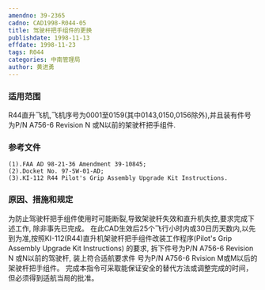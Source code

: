 ```yaml
---
amendno: 39-2365
cadno: CAD1998-R044-05
title: 驾驶杆把手组件的更换
publishdate: 1998-11-13
effdate: 1998-11-23
tags: R044
categories: 中南管理局
author: 黄进勇
---
```


### 适用范围 
R44直升飞机,飞机序号为0001至0159(其中0143,0150,0156除外),并且装有件号为P/N A756-6 Revision N 或N以前的架驶杆把手组件.

### 参考文件
    (1).FAA AD 98-21-36 Amendment 39-10845; 
    (2).Docket No. 97-SW-01-AD; 
    (3).KI-112 R44 Pilot's Grip Assembly Upgrade Kit Instructions. 

### 原因、措施和规定 
为防止驾驶杆把手组件使用时可能断裂,导致架驶杆失效和直升机失控,要求完成下述工作, 除非事先已完成。 
    在此CAD生效后25个飞行小时内或30日历天数内,以先到为准,按照KI-112(R44)直升机架驶杆把手组件改装工作程序(Pilot's Grip Assembly Upgrade Kit Instructions) 的要求, 拆下件号为P/N A756-6 Revision N 或N以前的驾驶杆, 装上符合适航要求件 号为P/N A756-6 Rvision M或M以后的架驶杆把手组件。 
    完成本指令可采取能保证安全的替代方法或调整完成的时间，但必须得到适航当局的批准。
  
